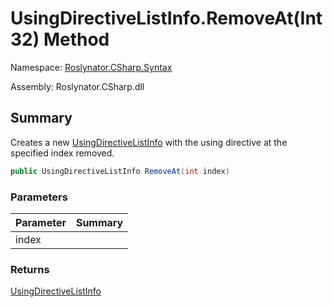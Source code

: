 # UsingDirectiveListInfo\.RemoveAt\(Int32\) Method

Namespace: [Roslynator.CSharp.Syntax](../../README.md)

Assembly: Roslynator\.CSharp\.dll

## Summary

Creates a new [UsingDirectiveListInfo](../README.md) with the using directive at the specified index removed\.

```csharp
public UsingDirectiveListInfo RemoveAt(int index)
```

### Parameters

| Parameter | Summary |
| --------- | ------- |
| index | |

### Returns

[UsingDirectiveListInfo](../README.md)




